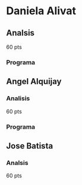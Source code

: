 # Daniela Alivat
## Analsis
60 pts

### Programa


## Angel Alquijay
### Analisis
60 pts

### Programa

## Jose Batista
### Analsis
60 pts